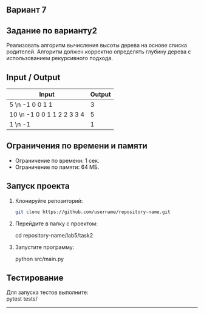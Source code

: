 ## Вариант 7

## Задание по варианту2
Реализовать алгоритм вычисления высоты дерева на основе списка родителей. Алгоритм должен корректно определять глубину дерева с использованием рекурсивного подхода.

## Input / Output

| Input                    | Output |
|---------------------------|--------|
| 5 \n -1 0 0 1 1          | 3      |
| 10 \n -1 0 0 1 1 2 2 3 3 4 | 5     |
| 1 \n -1                  | 1      |

## Ограничения по времени и памяти

- Ограничение по времени: 1 сек.
- Ограничение по памяти: 64 МБ.

## Запуск проекта

1. Клонируйте репозиторий:  
   ```bash
   git clone https://github.com/username/repository-name.git
   
2. Перейдите в папку с проектом:  
   
   cd repository-name/lab5/task2
   
3. Запустите программу:  
   
   python src/main.py
   

## Тестирование
Для запуска тестов выполните:  
pytest tests/

---
